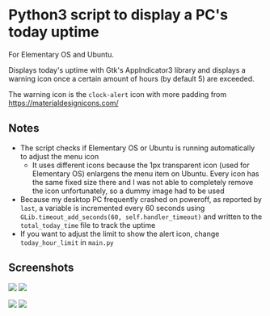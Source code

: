 # Python3 script to display a PC's today uptime

For Elementary OS and Ubuntu.

Displays today's uptime with Gtk's AppIndicator3 library and displays a warning icon once a certain amount of hours (by default 5) are exceeded.

The warning icon is the `clock-alert` icon with more padding from https://materialdesignicons.com/

## Notes

* The script checks if Elementary OS or Ubuntu is running automatically to adjust the menu icon
  * It uses different icons because the 1px transparent icon (used for Elementary OS) enlargens the menu item on Ubuntu. Every icon has the same fixed size there and I was not able to completely remove the icon unfortunately, so a dummy image had to be used
* Because my desktop PC frequently crashed on poweroff, as reported by `last`, a variable is incremented every 60 seconds using `GLib.timeout_add_seconds(60, self.handler_timeout)` and written to the `total_today_time` file to track the uptime
* If you want to adjust the limit to show the alert icon, change `today_hour_limit` in `main.py`

## Screenshots

![](https://github.com/Gira-X/elementary-os-uptime-indicator/raw/master/screenshots/1.png)
![](https://github.com/Gira-X/elementary-os-uptime-indicator/raw/master/screenshots/2.png)

![](https://github.com/Gira-X/elementary-os-uptime-indicator/raw/master/screenshots/3.png)
![](https://github.com/Gira-X/elementary-os-uptime-indicator/raw/master/screenshots/4.png)
